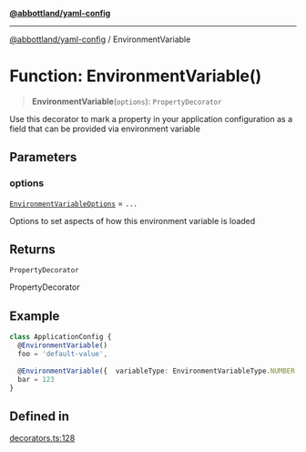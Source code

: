 [**@abbottland/yaml-config**](../README.md)

***

[@abbottland/yaml-config](../README.md) / EnvironmentVariable

# Function: EnvironmentVariable()

> **EnvironmentVariable**(`options`): `PropertyDecorator`

Use this decorator to mark a property in your application configuration as a field that can be provided via environment variable

## Parameters

### options

[`EnvironmentVariableOptions`](../type-aliases/EnvironmentVariableOptions.md) = `...`

Options to set aspects of how this environment variable is loaded

## Returns

`PropertyDecorator`

PropertyDecorator

## Example

```ts
class ApplicationConfig {
  @EnvironmentVariable()
  foo = 'default-value',
 
  @EnvironmentVariable({  variableType: EnvironmentVariableType.NUMBER })
  bar = 123
}
```

## Defined in

[decorators.ts:128](https://github.com/pbabbott/home-web-apps/blob/ec00bebc237422af4f5115f844c2c704b35aeb74/packages/yaml-config/src/lib/decorators.ts#L128)
